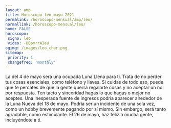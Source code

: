 ```yaml
---
layout: amp
title: Horoscopo leo mayo 2021 
permalink: /horoscopo-mensual/amp/leo/
normallink: /horoscopo-mensual/leo/
home: FALSE
horoscopo:
 signo: leo
 video: -DQpmrrAIeU
ogimg: /images/leo_char.png
sitemap:
 priority: 1
 changefreq: 'monthly'
---
```



La del 4 de mayo será una ocupada Luna Llena para ti. Trata de no perder tus cosas esenciales, como teléfono y llaves. Si cuidas de todo eso, puede que te percates de que la gente querrá regalarte cosas y no aceptar un no por respuesta. Ten tacto y sinceridad hagas lo que hagas o mejor no aceptes. Una inesperada fuente de ingresos podría aparecer alrededor de la Luna Nueva del 18 de mayo. Podría ser un incidente de una sola vez, como un hobby brevemente pagando por sí mismo. Sin embargo, será tanto agradable, como estimulante. El 26 de mayo, haz feliz a mucha gente, incluyéndote a ti.